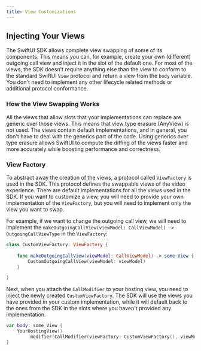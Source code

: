 ```yaml
---
title: View Customizations
---
```


## Injecting Your Views

The SwiftUI SDK allows complete view swapping of some of its components. This means you can, for example, create your own (different) outgoing call view and inject it in the slot of the default one. For most of the views, the SDK doesn't require anything else than the view to conform to the standard SwiftUI `View` protocol and return a view from the `body` variable. You don't need to implement any other lifecycle related methods or additional protocol conformance.

### How the View Swapping Works

All the views that allow slots that your implementations can replace are generic over those views. This means that view type erasure (AnyView) is not used. The views contain default implementations, and in general, you don't have to deal with the generics part of the code. Using generics over type erasure allows SwiftUI to compute the diffing of the views faster and more accurately while boosting performance and correctness.

### View Factory

To abstract away the creation of the views, a protocol called `ViewFactory` is used in the SDK. This protocol defines the swappable views of the video experience. There are default implementations for all the views used in the SDK. If you want to customize a view, you will need to provide your own implementation of the `ViewFactory`, but you will need to implement only the view you want to swap.

For example, if we want to change the outgoing call view, we will need to implement the `makeOutgoingCallView(viewModel: CallViewModel) -> OutgoingCallViewType` in the `ViewFactory`:

```swift
class CustomViewFactory: ViewFactory {
    
	func makeOutgoingCallView(viewModel: CallViewModel) -> some View {
        CustomOutgoingCallView(viewModel: viewModel)
    }

}
```
Next, when you attach the `CallModifier` to your hosting view, you need to inject the newly created `CustomViewFactory`. The SDK will use the views you have provided in your custom implementation, while it will default back to the ones from the SDK in the slots where you haven't provided any implementation.

```swift
var body: some View {
    YourHostingView()
        .modifier(CallModifier(viewFactory: CustomViewFactory(), viewModel: viewModel))
}
```